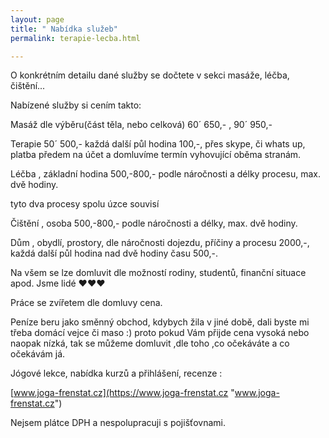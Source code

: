 ```yaml
---
layout: page
title: " Nabídka služeb"
permalink: terapie-lecba.html

---
```

O konkrétním detailu dané služby se dočtete v sekci masáže, léčba, čištění...

Nabízené služby si cením takto:

Masáž dle výběru(část těla, nebo celková) 60´ 650,- , 90´ 950,-

Terapie 50´ 500,- každá další půl hodina 100,-, přes skype, či whats up, platba předem na účet a domluvíme termín vyhovující oběma stranám.

Léčba , základní hodina 500,-800,- podle náročnosti a délky procesu, max. dvě hodiny.

tyto dva procesy spolu úzce souvisí

Čištění , osoba 500,-800,- podle náročnosti a délky, max. dvě hodiny.

Dům , obydlí, prostory, dle náročnosti dojezdu, příčiny a procesu 2000,-, každá další půl hodina nad dvě hodiny času 500,-.

Na všem se lze domluvit dle možností rodiny, studentů, finanční situace apod. Jsme lidé ♥♥♥

Práce se zvířetem dle domluvy cena.

Peníze beru jako směnný obchod, kdybych žila v jiné době, dali byste mi třeba domácí vejce či maso :) proto pokud Vám přijde cena vysoká nebo naopak nízká, tak se můžeme domluvit ,dle toho ,co očekáváte a co očekávám já.

Jógové lekce, nabídka kurzů a přihlášení, recenze :

[www.joga-frenstat.cz](https://www.joga-frenstat.cz "www.joga-frenstat.cz")

Nejsem plátce DPH a nespolupracuji s pojišťovnami.